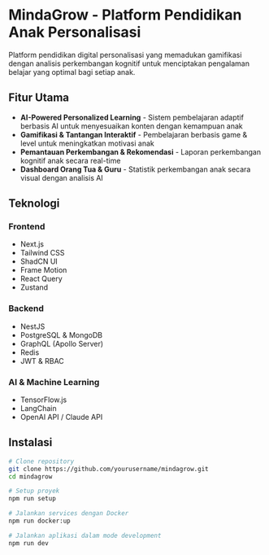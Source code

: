# MindaGrow - Platform Pendidikan Anak Personalisasi

Platform pendidikan digital personalisasi yang memadukan gamifikasi dengan analisis perkembangan kognitif untuk menciptakan pengalaman belajar yang optimal bagi setiap anak.

## Fitur Utama

- **AI-Powered Personalized Learning** - Sistem pembelajaran adaptif berbasis AI untuk menyesuaikan konten dengan kemampuan anak
- **Gamifikasi & Tantangan Interaktif** - Pembelajaran berbasis game & level untuk meningkatkan motivasi anak
- **Pemantauan Perkembangan & Rekomendasi** - Laporan perkembangan kognitif anak secara real-time
- **Dashboard Orang Tua & Guru** - Statistik perkembangan anak secara visual dengan analisis AI

## Teknologi

### Frontend
- Next.js
- Tailwind CSS
- ShadCN UI
- Frame Motion
- React Query
- Zustand

### Backend
- NestJS
- PostgreSQL & MongoDB
- GraphQL (Apollo Server)
- Redis
- JWT & RBAC

### AI & Machine Learning
- TensorFlow.js
- LangChain
- OpenAI API / Claude API

## Instalasi

```bash
# Clone repository
git clone https://github.com/yourusername/mindagrow.git
cd mindagrow

# Setup proyek
npm run setup

# Jalankan services dengan Docker
npm run docker:up

# Jalankan aplikasi dalam mode development
npm run dev